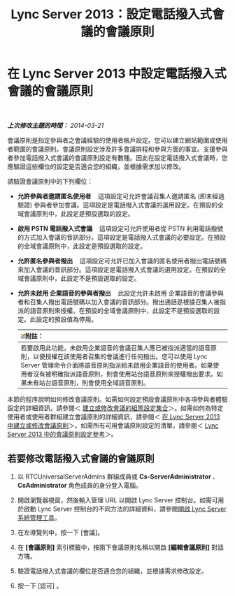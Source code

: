 ﻿---
title: Lync Server 2013：設定電話撥入式會議的會議原則
TOCTitle: 設定電話撥入式會議的會議原則
ms:assetid: 9bf926d6-0248-4352-98c3-9c5a333debbc
ms:mtpsurl: https://technet.microsoft.com/zh-tw/library/Gg398810(v=OCS.15)
ms:contentKeyID: 49291799
ms.date: 08/10/2015
mtps_version: v=OCS.15
ms.translationtype: HT
---

# 在 Lync Server 2013 中設定電話撥入式會議的會議原則

 

_**上次修改主題的時間：** 2014-03-21_

會議原則是指定參與者之會議經驗的使用者帳戶設定。您可以建立網站範圍或使用者範圍的會議原則。會議原則設定涉及許多會議排程和參與方面的事宜。支援參與者參加電話撥入式會議的會議原則設定有數種。因此在設定電話撥入式會議時，您應驗證這些欄位的設定是否適合您的組織，並根據需求加以修改。

請驗證會議原則中的下列欄位：

  - **允許參與者邀請匿名使用者**    這項設定可允許會議召集人邀請匿名 (即未經過驗證) 參與者參加會議。這項設定是電話撥入式會議的選用設定。在預設的全域會議原則中，此設定是預設選取的設定。

  - **啟用 PSTN 電話撥入式會議**    這項設定可允許使用者從 PSTN 利用電話撥號的方式加入會議的音訊部分。這項設定是電話撥入式會議的必要設定。在預設的全域會議原則中，此設定是預設選取的設定。

  - **允許匿名參與者撥出**    這項設定可允許已加入會議的匿名使用者撥出電話號碼來加入會議的音訊部分。這項設定是電話撥入式會議的選用設定。在預設的全域會議原則中，此設定不是預設選取的設定。

  - **允許未啟用 企業語音的參與者撥出**    此設定允許未啟用 企業語音的會議參與者和召集人撥出電話號碼以加入會議的音訊部分。撥出通話是根據召集人被指派的語音原則來授權。在預設的全域會議原則中，此設定不是預設選取的設定。此設定的預設值為停用。
    
    <table>
    <thead>
    <tr class="header">
    <th><img src="images/Gg398811.note(OCS.15).gif" title="note" alt="note" />附註：</th>
    </tr>
    </thead>
    <tbody>
    <tr class="odd">
    <td>若要啟用此功能，未啟用企業語音的會議召集人應已被指派適當的語音原則，以便授權在該使用者召集的會議進行任何撥出。您可以使用 Lync Server 管理命令介面將語音原則指派給未啟用企業語音的使用者。如果使用者沒有被明確指派語音原則，則會使用站台語音原則來授權撥出要求。如果未有站台語音原則，則會使用全域語音原則。</td>
    </tr>
    </tbody>
    </table>


本節的程序說明如何修改會議原則。如需如何設定預設會議原則中各項參與者體驗設定的詳細資訊，請參閱＜ [建立或修改會議的組態設定集合](lync-server-2013-create-or-modify-a-collection-of-meeting-configuration-settings.md)＞。如需如何為特定使用者或使用者群組建立會議原則的詳細資訊，請參閱＜ [在 Lync Server 2013 中建立或修改會議原則](lync-server-2013-create-or-modify-a-conferencing-policy.md)＞。如需所有可用會議原則設定的清單，請參閱＜ [Lync Server 2013 中的會議原則設定參考](lync-server-2013-conferencing-policy-settings-reference.md)＞。

## 若要修改電話撥入式會議的會議原則

1.  以 RTCUniversalServerAdmins 群組成員或 **Cs-ServerAdministrator** 、 **CsAdministrator** 角色成員的身分登入電腦。

2.  開啟瀏覽器視窗，然後輸入管理 URL 以開啟 Lync Server 控制台。如需可用於啟動 Lync Server 控制台的不同方法的詳細資料，請參閱[開啟 Lync Server 系統管理工具](lync-server-2013-open-lync-server-administrative-tools.md)。

3.  在左導覽列中，按一下 \[會議\]。

4.  在 **\[會議原則\]** 索引標籤中，按兩下會議原則名稱以開啟 **\[編輯會議原則\]** 對話方塊。

5.  驗證電話撥入式會議的欄位是否適合您的組織，並根據需求修改設定。

6.  按一下 \[認可\] 。

